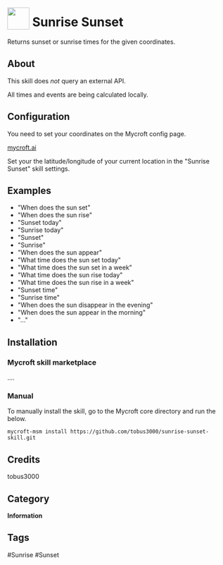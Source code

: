 # <img src="https://raw.githack.com/FortAwesome/Font-Awesome/master/svgs/solid/sun.svg" card_color="#FEE255" width="50" height="50" style="vertical-align:bottom"/> Sunrise Sunset
Returns sunset or sunrise times for the given coordinates.

## About
This skill does *not* query an external API.

All times and events are being calculated locally.

## Configuration
You need to set your coordinates on the Mycroft config page.

[mycroft.ai](https://account.mycroft.ai/skills)

Set your the latitude/longitude of your current location in the "Sunrise Sunset" skill settings.

## Examples
* "When does the sun set"
* "When does the sun rise"
* "Sunset today"
* "Sunrise today"
* "Sunset"
* "Sunrise"
* "When does the sun appear"
* "What time does the sun set today"
* "What time does the sun set in a week"
* "What time does the sun rise today"
* "What time does the sun rise in a week"
* "Sunset time"
* "Sunrise time"
* "When does the sun disappear in the evening"
* "When does the sun appear in the morning"
* "..."

## Installation
### Mycroft skill marketplace
....

### Manual
To manually install the skill, go to the Mycroft core directory and run the below.

```mycroft-msm install https://github.com/tobus3000/sunrise-sunset-skill.git```

## Credits
tobus3000

## Category
**Information**

## Tags
#Sunrise
#Sunset
